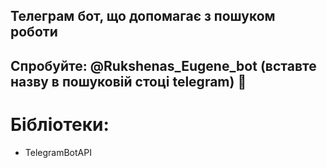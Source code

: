 ## Телеграм бот, що допомагає з пошуком роботи
## Спробуйте: @Rukshenas_Eugene_bot (вставте назву в пошуковій стоці telegram) 🙂


# Бібліотеки:
- TelegramBotAPI
